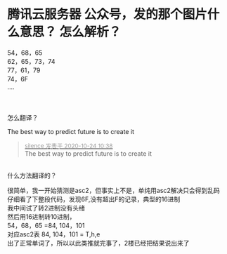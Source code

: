 # 腾讯云服务器 公众号，发的那个图片什么意思？ 怎么解析？


54，68，65<br />
62，65，73，74<br />
77，61，79<br />
74，6F<br />
....<br />
<br />
<br />
<br />
怎么翻译？

The best way to predict future is to create it

<div class="quote"><blockquote><font size="2"><a href="https://www.hostloc.com/forum.php?mod=redirect&amp;goto=findpost&amp;pid=9344721&amp;ptid=757889" target="_blank"><font color="#999999">silence 发表于 2020-10-24 10:38</font></a></font><br />
The best way to predict future is to create it</blockquote></div><br />
什么方法翻译的？<img id="aimg_ckaZB" onclick="zoom(this, this.src, 0, 0, 0)" class="zoom" src="https://cdn.jsdelivr.net/gh/hishis/forum-master/public/images/patch.gif" onmouseover="img_onmouseoverfunc(this)" onload="thumbImg(this)" border="0" alt="" />

很简单，我一开始猜测是asc2，但事实上不是，单纯用asc2解决只会得到乱码<br />
仔细看了下整段代码，发现6F,没有超出F的记录，典型的16进制<br />
我中间试了转2进制没有头绪<br />
然后用16进制转10进制，<br />
54，68，65 =84, 104，101<br />
对应asc2表 84, 104，101 = T,h,e<br />
出了正常单词了，所以以此类推就完事了，2楼已经把结果说出来了<br />

